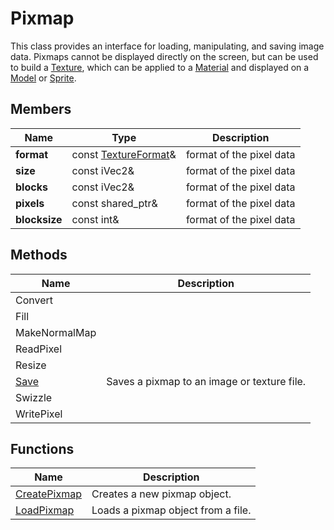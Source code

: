 # Pixmap #

This class provides an interface for loading, manipulating, and saving image data. Pixmaps cannot be displayed directly on the screen, but can be used to build a [Texture](CPP_Textures.md), which can be applied to a [Material](API_Material.md) and displayed on a [Model](API_Model.md) or [Sprite](API_Sprite.md).

## Members ##

| Name | Type | Description |
| ----- | ----- | ----- |
| **format** | const [TextureFormat](Constants.md#TextureFormat)&  | format of the pixel data |
| **size** | const iVec2&  | format of the pixel data |
| **blocks** | const iVec2&  |  format of the pixel data |
| **pixels** | const shared_ptr<Buffer>&  | format of the pixel data |
| **blocksize** | const int&  | format of the pixel data |

## Methods ##

| Name | Description |
|-----|-----|
| Convert | |
| Fill | |
| MakeNormalMap | |
| ReadPixel | |
| Resize | |
| [Save](API_Pixmap_Save.md) | Saves a pixmap to an image or texture file. |
| Swizzle | |
| WritePixel | |

## Functions ##

| Name | Description |
|-----|-----|
| [CreatePixmap](API_LoadPixmap.md) | Creates a new pixmap object. |
| [LoadPixmap](API_LoadPixmap.md) | Loads a pixmap object from a file. |
